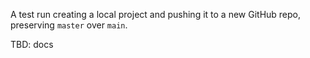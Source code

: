 A test run creating a local project and pushing it to a new GitHub repo, preserving `master` over `main`.

TBD: docs